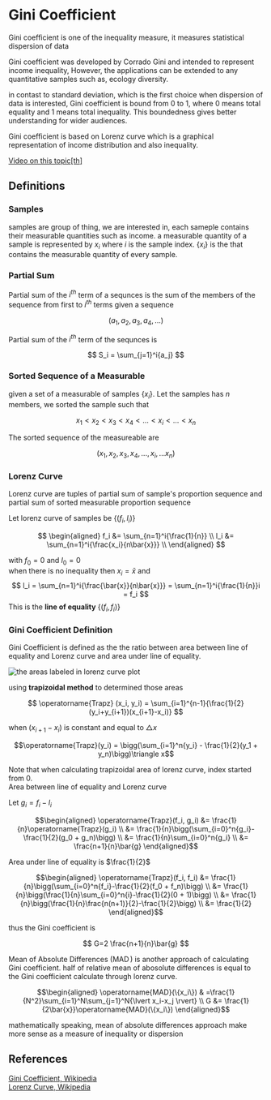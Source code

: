 # Gini Coefficient

Gini coefficient is one of the inequality measure, it measures statistical dispersion of data

Gini coefficient was developed by Corrado Gini and intended to represent income inequality, However, the applications can be extended to any quantitative samples such as, ecology diversity.

in contast to standard deviation, which is the first choice when dispersion of data is interested, Gini coefficient is bound from 0 to 1, where 0 means total equality and 1 means total inequality. This boundedness gives better understanding for wider audiences.

Gini coefficient is based on Lorenz curve which is a graphical representation of income distribution and also inequality.

[Video on this topic[th]](https://youtu.be/yqRwAr0eDw4)

## Definitions

### Samples

samples are group of thing, we are interested in, each sameple contains their measurable quantities such as income. a measurable quantity of a sample is represented by $x_i$ where $i$ is the sample index. $\{x_i\}$ is the that contains the measurable quantity of every sample.

### Partial Sum

Partial sum of the $i^{th}$ term of a sequnces is the sum of the members of the sequence from first to $i^{th}$ terms
given a sequence

$$
(a_1, a_2, a_3, a_4, ... )
$$

Partial sum of the $i^{th}$ term of the sequnces is

$$
S_i = \sum_{j=1}^i{a_j}
$$

### Sorted Sequence of a Measurable

given a set of a measurable of samples $\{x_i\}$. Let the samples has $n$ members, we sorted the sample such that

$$
x_1 < x_2 < x_3 < x_4 < ... < x_i < ... < x_n
$$

The sorted sequence of the measureable are

$$
(x_1, x_2, x_3, x_4, ..., x_i, ... x_n)
$$

### Lorenz Curve

Lorenz curve are tuples of partial sum of sample's proportion sequence and partial sum of sorted measurable proportion sequence

Let lorenz curve of samples be $\{(f_i, l_i)\}$

$$
\begin{aligned}
f_i &= \sum_{n=1}^i{\frac{1}{n}} \\
l_i &= \sum_{n=1}^i{\frac{x_i}{n\bar{x}}} \\
\end{aligned}
$$

with $f_0 = 0$ and $l_0 = 0$  
when there is no inequality then $x_i = \bar{x}$ and
$$
l_i = \sum_{n=1}^i{\frac{\bar{x}}{n\bar{x}}} = \sum_{n=1}^i{\frac{1}{n}}i = f_i  
$$ 
This is the **line of equality** $\{(f_i, f_i)\}$

### Gini Coefficient Definition

Gini Coefficient is defined as the the ratio between area between line of equality and Lorenz curve and area under line of equality.

![the areas labeled in lorenz curve plot]()

using **trapizoidal method** to determined those areas

$$
\operatorname{Trapz} (x_i, y_i) = \sum_{i=1}^{n-1}{\frac{1}{2}(y_i+y_{i+1})(x_{i+1}-x_i)}
$$

when $(x_{i+1}-x_i)$ is constant and equal to $\triangle x$

$$\operatorname{Trapz}(y_i) = \bigg(\sum_{i=1}^n{y_i} - \frac{1}{2}(y_1 + y_n)\bigg)\triangle x$$

Note that when calculating trapizoidal area of lorenz curve, index started from 0.  
Area between line of equality and Lorenz curve

Let $g_i = f_i - l_i$

$$\begin{aligned}
\operatorname{Trapz}(f_i, g_i) &= \frac{1}{n}\operatorname{Trapz}(g_i) \\
&= \frac{1}{n}\bigg(\sum_{i=0}^n{g_i}-\frac{1}{2}(g_0 + g_n)\bigg) \\
&= \frac{1}{n}\sum_{i=0}^n{g_i} \\
&= \frac{n+1}{n}\bar{g}
\end{aligned}$$

Area under line of equality is $\frac{1}{2}$

$$\begin{aligned}
\operatorname{Trapz}(f_i, f_i) &= \frac{1}{n}\bigg(\sum_{i=0}^n{f_i}-\frac{1}{2}(f_0 + f_n)\bigg) \\
&= \frac{1}{n}\bigg(\frac{1}{n}\sum_{i=0}^n{i}-\frac{1}{2}(0 + 1)\bigg) \\
&= \frac{1}{n}\bigg(\frac{1}{n}\frac{n(n+1)}{2}-\frac{1}{2}\bigg) \\
&= \frac{1}{2}
\end{aligned}$$

thus the Gini coefficient is

$$
G=2 \frac{n+1}{n}\bar{g}
$$

Mean of Absolute Differences ($\operatorname{MAD}$) is another approach of calculating Gini coefficient. half of relative mean of abosolute differences is equal to the Gini coefficient calculate through lorenz curve.

$$\begin{aligned}
\operatorname{MAD}(\{x_i\}) & =\frac{1}{N^2}\sum_{i=1}^N\sum_{j=1}^N{\lvert x_i-x_j \rvert} \\
G &= \frac{1}{2\bar{x}}\operatorname{MAD}(\{x_i\})
\end{aligned}$$

mathematically speaking, mean of absolute differences approach make more sense as a measure of inequality or dispersion

## References

[Gini Coefficient, Wikipedia](https://en.wikipedia.org/wiki/Gini_coefficient)  
[Lorenz Curve, Wikipedia](https://en.wikipedia.org/wiki/Lorenz_curve)  

